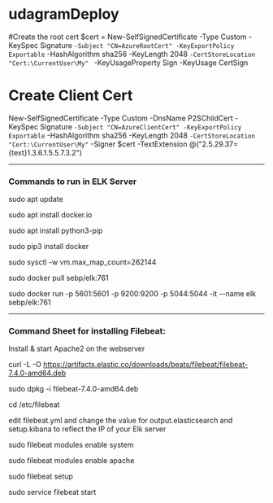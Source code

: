 # udagramDeploy



#Create the root cert
$cert = New-SelfSignedCertificate -Type Custom -KeySpec Signature `
-Subject "CN=AzureRootCert" -KeyExportPolicy Exportable `
-HashAlgorithm sha256 -KeyLength 2048 `
-CertStoreLocation "Cert:\CurrentUser\My"  `
-KeyUsageProperty Sign -KeyUsage CertSign

 # Create Client Cert
New-SelfSignedCertificate -Type Custom -DnsName P2SChildCert -KeySpec Signature `
-Subject "CN=AzureClientCert" -KeyExportPolicy Exportable `
-HashAlgorithm sha256 -KeyLength 2048 `
-CertStoreLocation "Cert:\CurrentUser\My" `
-Signer $cert -TextExtension @("2.5.29.37={text}1.3.6.1.5.5.7.3.2")

---

### Commands to run in ELK Server

sudo apt update

sudo apt install docker.io

sudo apt install python3-pip

sudo pip3 install docker

sudo sysctl -w vm.max_map_count=262144

sudo docker pull sebp/elk:761 

sudo docker run -p 5601:5601 -p 9200:9200 -p 5044:5044 -it --name elk sebp/elk:761



---



### Command Sheet for installing Filebeat:

Install & start Apache2 on the webserver

curl -L -O https://artifacts.elastic.co/downloads/beats/filebeat/filebeat-7.4.0-amd64.deb

sudo dpkg -i filebeat-7.4.0-amd64.deb

cd /etc/filebeat

edit filebeat.yml and change the value for output.elasticsearch and setup.kibana to reflect the IP of your Elk server

sudo filebeat modules enable system

sudo filebeat modules enable apache

sudo filebeat setup

sudo service filebeat start
